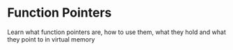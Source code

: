 # Function Pointers
Learn what function pointers are, how to use them, what they hold and what they point to in virtual memory
